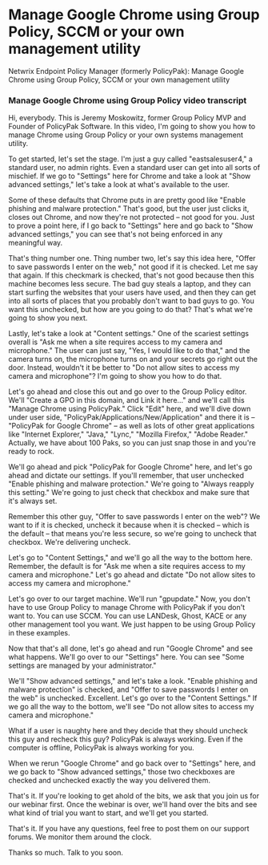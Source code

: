 # Manage Google Chrome using Group Policy, SCCM or your own management utility

Netwrix Endpoint Policy Manager (formerly PolicyPak): Manage Google Chrome using Group Policy, SCCM
or your own management utility

### Manage Google Chrome using Group Policy video transcript

Hi, everybody. This is Jeremy Moskowitz, former Group Policy MVP and Founder of PolicyPak Software.
In this video, I'm going to show you how to manage Chrome using Group Policy or your own systems
management utility.

To get started, let's set the stage. I'm just a guy called "eastsalesuser4," a standard user, no
admin rights. Even a standard user can get into all sorts of mischief. If we go to "Settings" here
for Chrome and take a look at "Show advanced settings," let's take a look at what's available to the
user.

Some of these defaults that Chrome puts in are pretty good like "Enable phishing and malware
protection." That's good, but the user just clicks it, closes out Chrome, and now they're not
protected – not good for you. Just to prove a point here, if I go back to "Settings" here and go
back to "Show advanced settings," you can see that's not being enforced in any meaningful way.

That's thing number one. Thing number two, let's say this idea here, "Offer to save passwords I
enter on the web," not good if it is checked. Let me say that again. If this checkmark is checked,
that's not good because then this machine becomes less secure. The bad guy steals a laptop, and they
can start surfing the websites that your users have used, and then they can get into all sorts of
places that you probably don't want to bad guys to go. You want this unchecked, but how are you
going to do that? That's what we're going to show you next.

Lastly, let's take a look at "Content settings." One of the scariest settings overall is "Ask me
when a site requires access to my camera and microphone." The user can just say, "Yes, I would like
to do that," and the camera turns on, the microphone turns on and your secrets go right out the
door. Instead, wouldn't it be better to "Do not allow sites to access my camera and microphone"? I'm
going to show you how to do that.

Let's go ahead and close this out and go over to the Group Policy editor. We'll "Create a GPO in
this domain, and Link it here…" and we'll call this "Manage Chrome using PolicyPak." Click "Edit"
here, and we'll dive down under user side, "PolicyPak/Applications/New/Application" and there it is
– "PolicyPak for Google Chrome" – as well as lots of other great applications like "Internet
Explorer," "Java," "Lync," "Mozilla Firefox," "Adobe Reader." Actually, we have about 100 Paks, so
you can just snap those in and you're ready to rock.

We'll go ahead and pick "PolicyPak for Google Chrome" here, and let's go ahead and dictate our
settings. If you'll remember, that user unchecked "Enable phishing and malware protection." We're
going to "Always reapply this setting." We're going to just check that checkbox and make sure that
it's always set.

Remember this other guy, "Offer to save passwords I enter on the web"? We want to if it is checked,
uncheck it because when it is checked – which is the default – that means you're less secure, so
we're going to uncheck that checkbox. We're delivering uncheck.

Let's go to "Content Settings," and we'll go all the way to the bottom here. Remember, the default
is for "Ask me when a site requires access to my camera and microphone." Let's go ahead and dictate
"Do not allow sites to access my camera and microphone."

Let's go over to our target machine. We'll run "gpupdate." Now, you don't have to use Group Policy
to manage Chrome with PolicyPak if you don't want to. You can use SCCM. You can use LANDesk, Ghost,
KACE or any other management tool you want. We just happen to be using Group Policy in these
examples.

Now that that's all done, let's go ahead and run "Google Chrome" and see what happens. We'll go over
to our "Settings" here. You can see "Some settings are managed by your administrator."

We'll "Show advanced settings," and let's take a look. "Enable phishing and malware protection" is
checked, and "Offer to save passwords I enter on the web" is unchecked. Excellent. Let's go over to
the "Content Settings." If we go all the way to the bottom, we'll see "Do not allow sites to access
my camera and microphone."

What if a user is naughty here and they decide that they should uncheck this guy and recheck this
guy? PolicyPak is always working. Even if the computer is offline, PolicyPak is always working for
you.

When we rerun "Google Chrome" and go back over to "Settings" here, and we go back to "Show advanced
settings," those two checkboxes are checked and unchecked exactly the way you delivered them.

That's it. If you're looking to get ahold of the bits, we ask that you join us for our webinar
first. Once the webinar is over, we'll hand over the bits and see what kind of trial you want to
start, and we'll get you started.

That's it. If you have any questions, feel free to post them on our support forums. We monitor them
around the clock.

Thanks so much. Talk to you soon.

